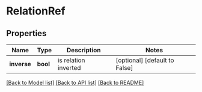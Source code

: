# RelationRef

## Properties
Name | Type | Description | Notes
------------ | ------------- | ------------- | -------------
**inverse** | **bool** | is relation inverted | [optional] [default to False]

[[Back to Model list]](../README.md#documentation-for-models) [[Back to API list]](../README.md#documentation-for-api-endpoints) [[Back to README]](../README.md)

